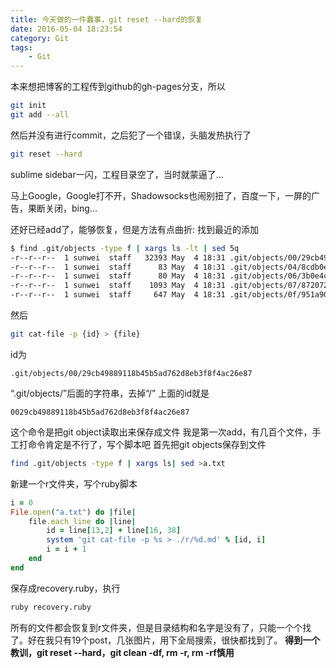 ```yaml
---
title: 今天做的一件蠢事，git reset --hard的恢复
date: 2016-05-04 18:23:54
category: Git
tags: 
    - Git
---
```

本来想把博客的工程传到github的gh-pages分支，所以
```sh
git init
git add --all
```
然后并没有进行commit，之后犯了一个错误，头脑发热执行了
```sh
git reset --hard
```
sublime sidebar一闪，工程目录空了，当时就蒙逼了...

马上Google，Google打不开，Shadowsocks也闹别扭了，百度一下，一屏的广告，果断关闭，bing...

还好已经add了，能够恢复，但是方法有点曲折:
找到最近的添加
```sh
$ find .git/objects -type f | xargs ls -lt | sed 5q
-r--r--r--  1 sunwei  staff   32393 May  4 18:31 .git/objects/00/29cb49889118b45b5ad762d8eb3f8f4ac26e87
-r--r--r--  1 sunwei  staff      83 May  4 18:31 .git/objects/04/8cdb0ecc50736bebe669ce7183269fd5dd8cfa
-r--r--r--  1 sunwei  staff      80 May  4 18:31 .git/objects/06/3b0e4ce79bbd23403f7e8ebfb71fb7779f869a
-r--r--r--  1 sunwei  staff    1093 May  4 18:31 .git/objects/07/872072704114b91681e2e6f9697ce1521b64d2
-r--r--r--  1 sunwei  staff     647 May  4 18:31 .git/objects/0f/951a9026a31df92690dcd2165b7c852fb27afa
```
然后
```sh
git cat-file -p {id} > {file}
```
id为
```
.git/objects/00/29cb49889118b45b5ad762d8eb3f8f4ac26e87
```
“.git/objects/”后面的字符串，去掉“/”
上面的id就是
```
0029cb49889118b45b5ad762d8eb3f8f4ac26e87
```
这个命令是把git object读取出来保存成文件
我是第一次add，有几百个文件，手工打命令肯定是不行了，写个脚本吧
首先把git objects保存到文件
```sh
find .git/objects -type f | xargs ls| sed >a.txt
```
新建一个r文件夹，写个ruby脚本
```ruby
i = 0
File.open("a.txt") do |file|
    file.each_line do |line|
        id = line[13,2] + line[16, 38]
        system 'git cat-file -p %s > ./r/%d.md' % [id, i]
        i = i + 1
    end
end
```
保存成recovery.ruby，执行
```sh
ruby recovery.ruby
```
所有的文件都会恢复到r文件夹，但是目录结构和名字是没有了，只能一个个找了。好在我只有19个post，几张图片，用下全局搜索，很快都找到了。
**得到一个教训，git reset --hard，git clean -df, rm -r, rm -rf慎用**

